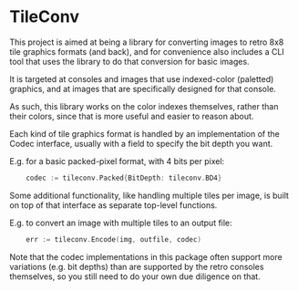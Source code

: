TileConv
========

This project is aimed at being a library for converting images to retro
8x8 tile graphics formats (and back), and for convenience also includes
a CLI tool that uses the library to do that conversion for basic images.

It is targeted at consoles and images that use indexed-color (paletted)
graphics, and at images that are specifically designed for that console.

As such, this library works on the color indexes themselves, rather than
their colors, since that is more useful and easier to reason about.

Each kind of tile graphics format is handled by an implementation of the
Codec interface, usually with a field to specify the bit depth you want.

E.g. for a basic packed-pixel format, with 4 bits per pixel:

```go
	codec := tileconv.Packed{BitDepth: tileconv.BD4}
```

Some additional functionality, like handling multiple tiles per image,
is built on top of that interface as separate top-level functions.

E.g. to convert an image with multiple tiles to an output file:

```go
	err := tileconv.Encode(img, outfile, codec)
```

Note that the codec implementations in this package often support more
variations (e.g. bit depths) than are supported by the retro consoles
themselves, so you still need to do your own due diligence on that.

